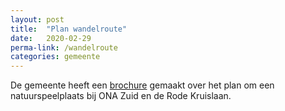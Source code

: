 ```yaml
---
layout: post
title:  "Plan wandelroute"
date:   2020-02-29
perma-link: /wandelroute
categories: gemeente
---
```


De gemeente heeft een [brochure](/assets/natuurspeelplaats.pdf) gemaakt over het plan om een natuurspeelplaats bij ONA Zuid en de Rode Kruislaan.


